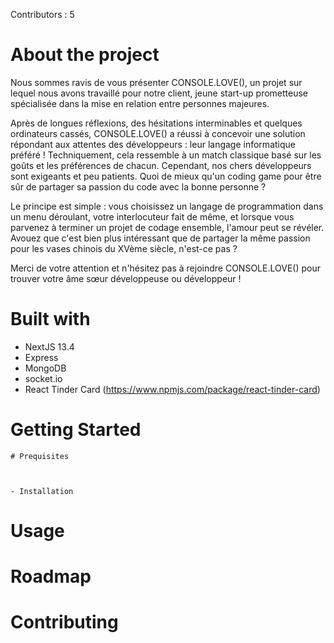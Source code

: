 Contributors : 5

# About the project

Nous sommes ravis de vous présenter CONSOLE.LOVE(), un projet sur lequel nous avons travaillé pour notre client,  jeune start-up prometteuse spécialisée dans la mise en relation entre personnes majeures.

Après de longues réflexions, des hésitations interminables et quelques ordinateurs cassés, CONSOLE.LOVE() a réussi à concevoir une solution répondant aux attentes des développeurs : leur langage informatique préféré ! Techniquement, cela ressemble à un match classique basé sur les goûts et les préférences de chacun. Cependant, nos chers développeurs sont exigeants et peu patients. Quoi de mieux qu'un coding game pour être sûr de partager sa passion du code avec la bonne personne ?

Le principe est simple : vous choisissez un langage de programmation dans un menu déroulant, votre interlocuteur fait de même, et lorsque vous parvenez à terminer un projet de codage ensemble, l'amour peut se révéler. Avouez que c'est bien plus intéressant que de partager la même passion pour les vases chinois du XVème siècle, n'est-ce pas ?

Merci de votre attention et n'hésitez pas à rejoindre CONSOLE.LOVE() pour trouver votre âme sœur développeuse ou développeur !

# Built with
- NextJS 13.4
- Express
- MongoDB
- socket.io
- React Tinder Card (https://www.npmjs.com/package/react-tinder-card)

# Getting Started
    # Prequisites
    
    
    
    - Installation

# Usage

# Roadmap

# Contributing
 
# 
